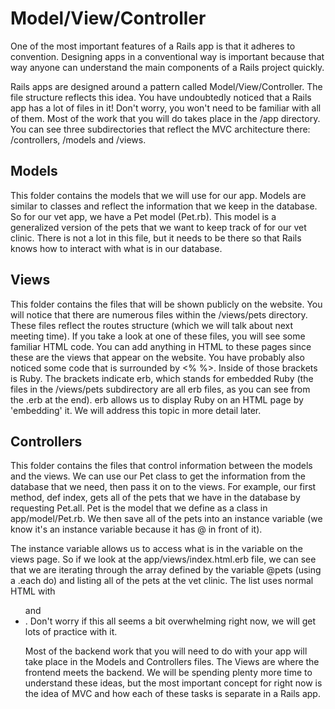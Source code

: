 # Model/View/Controller

One of the most important features of a Rails app is that it adheres to convention. Designing apps in a conventional way is important because that way anyone can understand the main components of a Rails project quickly.

Rails apps are designed around a pattern called Model/View/Controller. The file structure reflects this idea. You have undoubtedly noticed that a Rails app has a lot of files in it! Don't worry, you won't need to be familiar with all of them. Most of the work that you will do takes place in the /app directory. You can see three subdirectories that reflect the MVC architecture there: /controllers, /models and /views.

## Models

This folder contains the models that we will use for our app. Models are similar to classes and reflect the information that we keep in the database. So for our vet app, we have a Pet model (Pet.rb). This model is a generalized version of the pets that we want to keep track of for our vet clinic. There is not a lot in this file, but it needs to be there so that Rails knows how to interact with what is in our database.

## Views

This folder contains the files that will be shown publicly on the website. You will notice that there are numerous files within the /views/pets directory. These files reflect the routes structure (which we will talk about next meeting time). If you take a look at one of these files, you will see some familiar HTML code. You can add anything in HTML to these pages since these are the views that appear on the website.
You have probably also noticed some code that is surrounded by <% %>. Inside of those brackets is Ruby. The brackets indicate erb, which stands for embedded Ruby (the files in the /views/pets subdirectory are all erb files, as you can see from the .erb at the end). erb allows us to display Ruby on an HTML page by 'embedding' it. We will address this topic in more detail later.


## Controllers

This folder contains the files that control information between the models and the views. We can use our Pet class to get the information from the database that we need, then pass it on to the views. For example, our first method, def index, gets all of the pets that we have in the database by requesting Pet.all. Pet is the model that we define as a class in app/model/Pet.rb. We then save all of the pets into an instance variable (we know it's an instance variable because it has @ in front of it).

The instance variable allows us to access what is in the variable on the views page. So if we look at the app/views/index.html.erb file, we can see that we are iterating through the array defined by the variable @pets (using a .each do) and listing all of the pets at the vet clinic. The list uses normal HTML with <ul> and <li>. Don't worry if this all seems a bit overwhelming right now, we will get lots of practice with it.

Most of the backend work that you will need to do with your app will take place in the Models and Controllers files. The Views are where the frontend meets the backend. We will be spending plenty more time to understand these ideas, but the most important concept for right now is the idea of MVC and how each of these tasks is separate in a Rails app.
